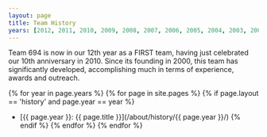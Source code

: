 ```yaml
---
layout: page
title: Team History
years: [2012, 2011, 2010, 2009, 2008, 2007, 2006, 2005, 2004, 2003, 2002, 2001]
---
```

Team 694 is now in our 12th year as a FIRST team, having just celebrated our 10th anniversary in 2010. Since its founding in 2000, this team has significantly developed, accomplishing much in terms of experience, awards and outreach.

{% for year in page.years %}
    {% for page in site.pages %}
        {% if page.layout == 'history' and page.year == year %}
- [{{ page.year }}: {{ page.title }}](/about/history/{{ page.year }}/)
        {% endif %}
    {% endfor %}
{% endfor %}
